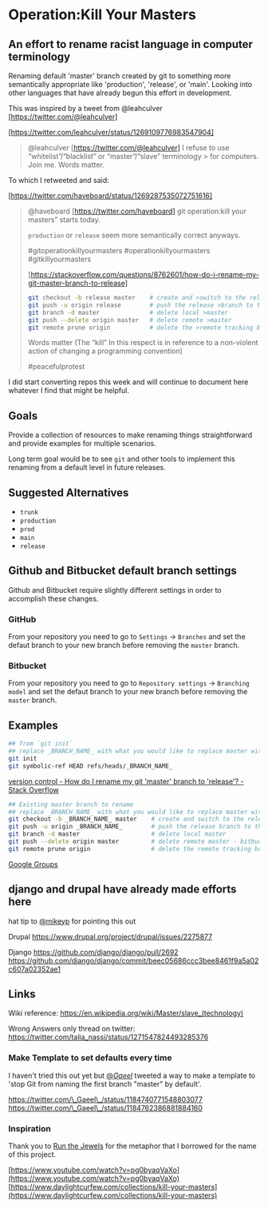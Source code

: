 # Operation:Kill Your Masters
## An effort to rename racist language in computer terminology

Renaming default 'master' branch created by git to something more semantically appropriate like 'production', 'release', or 'main'. Looking into other languages that have already begun this effort in development.
    
This was inspired by a tweet from @leahculver [https://twitter.com/@leahculver]

[https://twitter.com/leahculver/status/1269109776983547904]
> @leahculver [https://twitter.com/@leahculver]
> I refuse to use “whitelist”/“blacklist” or “master”/“slave” terminology > for computers. Join me. Words matter.

To which I retweeted and said:

[https://twitter.com/haveboard/status/1269287535072751616]
> @haveboard [https://twitter.com/haveboard]
> git operation:kill your masters” starts today.
> 
> `production` or `release` seem more semantically correct anyways.
> 
> #gitoperationkillyourmasters
> #operationkillyourmasters
> #gitkillyourmasters
> 
> [https://stackoverflow.com/questions/8762601/how-do-i-rename-my-git-master-branch-to-release]
> ```bash
>git checkout -b release master    # create and >switch to the release branch
>git push -u origin release        # push the release >branch to the remote and track it
>git branch -d master              # delete local >master
>git push --delete origin master   # delete remote >master
>git remote prune origin           # delete the >remote tracking branch
>```
>
>
> Words matter (The “kill” In this respect is in reference to a non-violent action of changing a programming convention)
>
> #peacefulprotest
>

 I did start converting repos this week and will continue to document here whatever I find that might be helpful.

## Goals

Provide a collection of resources to make renaming things straightforward and provide examples for multiple scenarios.

Long term goal would be to see `git` and other tools to implement this renaming from a default level in future releases.

## Suggested Alternatives
 - `trunk`
 - `production`
 - `prod`
 - `main`
 - `release`
 
## Github and Bitbucket default branch settings

Github and Bitbucket require slightly different settings in order to accomplish these changes.

### GitHub

From your repository you need to go to `Settings` -> `Branches` and set the defaut branch to your new branch before removing the `master` branch.

### Bitbucket

From your repository you need to go to `Repository settings` -> `Branching model` and set the defaut branch to your new branch before removing the `master` branch.

## Examples

```bash
## from `git init`
## replace _BRANCH_NAME_ with what you would like to replace master with
git init
git symbolic-ref HEAD refs/heads/_BRANCH_NAME_
```
[version control - How do I rename my git 'master' branch to 'release'? - Stack Overflow](https://stackoverflow.com/questions/8762601/how-do-i-rename-my-git-master-branch-to-release?)


```bash
## Existing master branch to rename
## replace _BRANCH_NAME_ with what you would like to replace master with
git checkout -b _BRANCH_NAME_ master    # create and switch to the release branch
git push -u origin _BRANCH_NAME_        # push the release branch to the remote and track it
git branch -d master                    # delete local master
git push --delete origin master         # delete remote master - bitbucket you need to set default branch in repository settings first
git remote prune origin                 # delete the remote tracking branch
```
[Google Groups](https://groups.google.com/forum/?fromgroups#!searchin/git-users/master%7Csort:date)
 
## django and drupal have already made efforts here

hat tip to [@mikeyp](https://github.com/mikeyp) for pointing this out

Drupal
https://www.drupal.org/project/drupal/issues/2275877

Django
https://github.com/django/django/pull/2692
https://github.com/django/django/commit/beec05686ccc3bee8461f9a5a02c607a02352ae1

## Links
Wiki reference:
https://en.wikipedia.org/wiki/Master/slave_(technology)

Wrong Answers only thread on twitter:
https://twitter.com/talia_nassi/status/1271547824493285376

### Make Template to set defaults every time

I haven't tried this out yet but [@_Gaeel_](https://twitter.com/_Gaeel_) tweeted a way to make a template to 'stop Git from naming the first branch "master" by default'.

https://twitter.com/\_Gaeel\_/status/1184740771548803077
https://twitter.com/\_Gaeel\_/status/1184762386881884160

### Inspiration

Thank you to [Run the Jewels](https://runthejewels.com/)  for the metaphor that I borrowed for the name of this project.

[https://www.youtube.com/watch?v=pg0byaqVaXo](https://www.youtube.com/watch?v=pg0byaqVaXo)
[https://www.daylightcurfew.com/collections/kill-your-masters](https://www.daylightcurfew.com/collections/kill-your-masters)